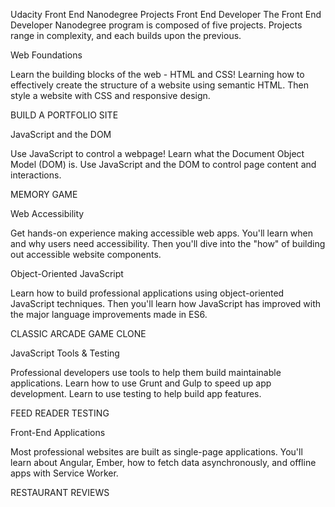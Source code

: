 Udacity Front End Nanodegree Projects
Front End Developer
The Front End Developer Nanodegree program is composed of five projects.  Projects range in complexity, and each builds upon the previous. 





Web Foundations

Learn the building blocks of the web - HTML and CSS! Learning how to effectively create the structure of a website using semantic HTML. Then style a website with CSS and responsive design.

BUILD A PORTFOLIO SITE


JavaScript and the DOM

Use JavaScript to control a webpage! Learn what the Document Object Model (DOM) is. Use JavaScript and the DOM to control page content and interactions.

MEMORY GAME


Web Accessibility

Get hands-on experience making accessible web apps. You'll learn when and why users need accessibility. Then you'll dive into the "how" of building out accessible website components.

Object-Oriented JavaScript

Learn how to build professional applications using object-oriented JavaScript techniques. Then you'll learn how JavaScript has improved with the major language improvements made in ES6.

CLASSIC ARCADE GAME CLONE


JavaScript Tools & Testing

Professional developers use tools to help them build maintainable applications. Learn how to use Grunt and Gulp to speed up app development. Learn to use testing to help build app features.

FEED READER TESTING


Front-End Applications

Most professional websites are built as single-page applications. You'll learn about Angular, Ember, how to fetch data asynchronously, and offline apps with Service Worker.

RESTAURANT REVIEWS
